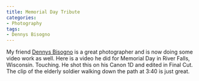 ```yaml
---
title: Memorial Day Tribute
categories:
- Photography
tags:
- Dennys Bisogno
---
```


My friend [Dennys Bisogno](http://www.dennysphoto.com/) is a great photographer and is now doing some video work as well. Here is a video he did for Memorial Day in River Falls, Wisconsin. Touching.
He shot this on his Canon 1D and edited in Final Cut. The clip of the elderly soldier walking down the path at 3:40 is just great.
